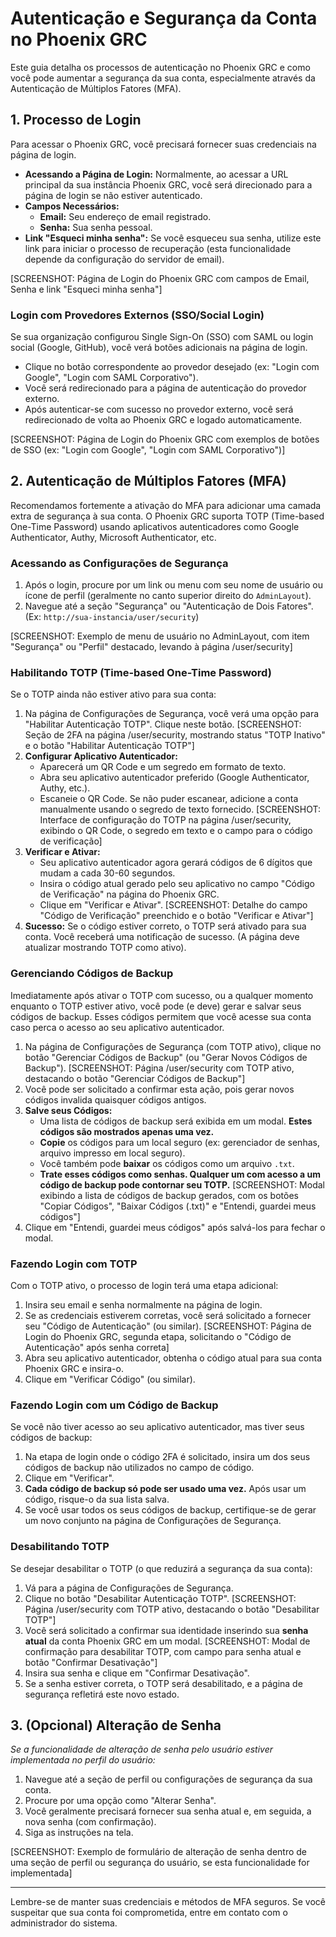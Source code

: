# Autenticação e Segurança da Conta no Phoenix GRC

Este guia detalha os processos de autenticação no Phoenix GRC e como você pode aumentar a segurança da sua conta, especialmente através da Autenticação de Múltiplos Fatores (MFA).

## 1. Processo de Login

Para acessar o Phoenix GRC, você precisará fornecer suas credenciais na página de login.

*   **Acessando a Página de Login:** Normalmente, ao acessar a URL principal da sua instância Phoenix GRC, você será direcionado para a página de login se não estiver autenticado.
*   **Campos Necessários:**
    *   **Email:** Seu endereço de email registrado.
    *   **Senha:** Sua senha pessoal.
*   **Link "Esqueci minha senha":** Se você esqueceu sua senha, utilize este link para iniciar o processo de recuperação (esta funcionalidade depende da configuração do servidor de email).

[SCREENSHOT: Página de Login do Phoenix GRC com campos de Email, Senha e link "Esqueci minha senha"]

### Login com Provedores Externos (SSO/Social Login)

Se sua organização configurou Single Sign-On (SSO) com SAML ou login social (Google, GitHub), você verá botões adicionais na página de login.

*   Clique no botão correspondente ao provedor desejado (ex: "Login com Google", "Login com SAML Corporativo").
*   Você será redirecionado para a página de autenticação do provedor externo.
*   Após autenticar-se com sucesso no provedor externo, você será redirecionado de volta ao Phoenix GRC e logado automaticamente.

[SCREENSHOT: Página de Login do Phoenix GRC com exemplos de botões de SSO (ex: "Login com Google", "Login com SAML Corporativo")]

## 2. Autenticação de Múltiplos Fatores (MFA)

Recomendamos fortemente a ativação do MFA para adicionar uma camada extra de segurança à sua conta. O Phoenix GRC suporta TOTP (Time-based One-Time Password) usando aplicativos autenticadores como Google Authenticator, Authy, Microsoft Authenticator, etc.

### Acessando as Configurações de Segurança

1.  Após o login, procure por um link ou menu com seu nome de usuário ou ícone de perfil (geralmente no canto superior direito do `AdminLayout`).
2.  Navegue até a seção "Segurança" ou "Autenticação de Dois Fatores". (Ex: `http://sua-instancia/user/security`)

[SCREENSHOT: Exemplo de menu de usuário no AdminLayout, com item "Segurança" ou "Perfil" destacado, levando à página /user/security]

### Habilitando TOTP (Time-based One-Time Password)

Se o TOTP ainda não estiver ativo para sua conta:

1.  Na página de Configurações de Segurança, você verá uma opção para "Habilitar Autenticação TOTP". Clique neste botão.
    [SCREENSHOT: Seção de 2FA na página /user/security, mostrando status "TOTP Inativo" e o botão "Habilitar Autenticação TOTP"]
2.  **Configurar Aplicativo Autenticador:**
    *   Aparecerá um QR Code e um segredo em formato de texto.
    *   Abra seu aplicativo autenticador preferido (Google Authenticator, Authy, etc.).
    *   Escaneie o QR Code. Se não puder escanear, adicione a conta manualmente usando o segredo de texto fornecido.
    [SCREENSHOT: Interface de configuração do TOTP na página /user/security, exibindo o QR Code, o segredo em texto e o campo para o código de verificação]
3.  **Verificar e Ativar:**
    *   Seu aplicativo autenticador agora gerará códigos de 6 dígitos que mudam a cada 30-60 segundos.
    *   Insira o código atual gerado pelo seu aplicativo no campo "Código de Verificação" na página do Phoenix GRC.
    *   Clique em "Verificar e Ativar".
    [SCREENSHOT: Detalhe do campo "Código de Verificação" preenchido e o botão "Verificar e Ativar"]
4.  **Sucesso:** Se o código estiver correto, o TOTP será ativado para sua conta. Você receberá uma notificação de sucesso. (A página deve atualizar mostrando TOTP como ativo).

### Gerenciando Códigos de Backup

Imediatamente após ativar o TOTP com sucesso, ou a qualquer momento enquanto o TOTP estiver ativo, você pode (e deve) gerar e salvar seus códigos de backup. Esses códigos permitem que você acesse sua conta caso perca o acesso ao seu aplicativo autenticador.

1.  Na página de Configurações de Segurança (com TOTP ativo), clique no botão "Gerenciar Códigos de Backup" (ou "Gerar Novos Códigos de Backup").
    [SCREENSHOT: Página /user/security com TOTP ativo, destacando o botão "Gerenciar Códigos de Backup"]
2.  Você pode ser solicitado a confirmar esta ação, pois gerar novos códigos invalida quaisquer códigos antigos.
3.  **Salve seus Códigos:**
    *   Uma lista de códigos de backup será exibida em um modal. **Estes códigos são mostrados apenas uma vez.**
    *   **Copie** os códigos para um local seguro (ex: gerenciador de senhas, arquivo impresso em local seguro).
    *   Você também pode **baixar** os códigos como um arquivo `.txt`.
    *   **Trate esses códigos como senhas. Qualquer um com acesso a um código de backup pode contornar seu TOTP.**
    [SCREENSHOT: Modal exibindo a lista de códigos de backup gerados, com os botões "Copiar Códigos", "Baixar Códigos (.txt)" e "Entendi, guardei meus códigos"]
4.  Clique em "Entendi, guardei meus códigos" após salvá-los para fechar o modal.

### Fazendo Login com TOTP

Com o TOTP ativo, o processo de login terá uma etapa adicional:

1.  Insira seu email e senha normalmente na página de login.
2.  Se as credenciais estiverem corretas, você será solicitado a fornecer seu "Código de Autenticação" (ou similar).
    [SCREENSHOT: Página de Login do Phoenix GRC, segunda etapa, solicitando o "Código de Autenticação" após senha correta]
3.  Abra seu aplicativo autenticador, obtenha o código atual para sua conta Phoenix GRC e insira-o.
4.  Clique em "Verificar Código" (ou similar).

### Fazendo Login com um Código de Backup

Se você não tiver acesso ao seu aplicativo autenticador, mas tiver seus códigos de backup:

1.  Na etapa de login onde o código 2FA é solicitado, insira um dos seus códigos de backup não utilizados no campo de código.
2.  Clique em "Verificar".
3.  **Cada código de backup só pode ser usado uma vez.** Após usar um código, risque-o da sua lista salva.
4.  Se você usar todos os seus códigos de backup, certifique-se de gerar um novo conjunto na página de Configurações de Segurança.

### Desabilitando TOTP

Se desejar desabilitar o TOTP (o que reduzirá a segurança da sua conta):

1.  Vá para a página de Configurações de Segurança.
2.  Clique no botão "Desabilitar Autenticação TOTP".
[SCREENSHOT: Página /user/security com TOTP ativo, destacando o botão "Desabilitar TOTP"]
3.  Você será solicitado a confirmar sua identidade inserindo sua **senha atual** da conta Phoenix GRC em um modal.
    [SCREENSHOT: Modal de confirmação para desabilitar TOTP, com campo para senha atual e botão "Confirmar Desativação"]
4.  Insira sua senha e clique em "Confirmar Desativação".
5.  Se a senha estiver correta, o TOTP será desabilitado, e a página de segurança refletirá este novo estado.

## 3. (Opcional) Alteração de Senha

*Se a funcionalidade de alteração de senha pelo usuário estiver implementada no perfil do usuário:*

1.  Navegue até a seção de perfil ou configurações de segurança da sua conta.
2.  Procure por uma opção como "Alterar Senha".
3.  Você geralmente precisará fornecer sua senha atual e, em seguida, a nova senha (com confirmação).
4.  Siga as instruções na tela.

[SCREENSHOT: Exemplo de formulário de alteração de senha dentro de uma seção de perfil ou segurança do usuário, se esta funcionalidade for implementada]

---

Lembre-se de manter suas credenciais e métodos de MFA seguros. Se você suspeitar que sua conta foi comprometida, entre em contato com o administrador do sistema.
